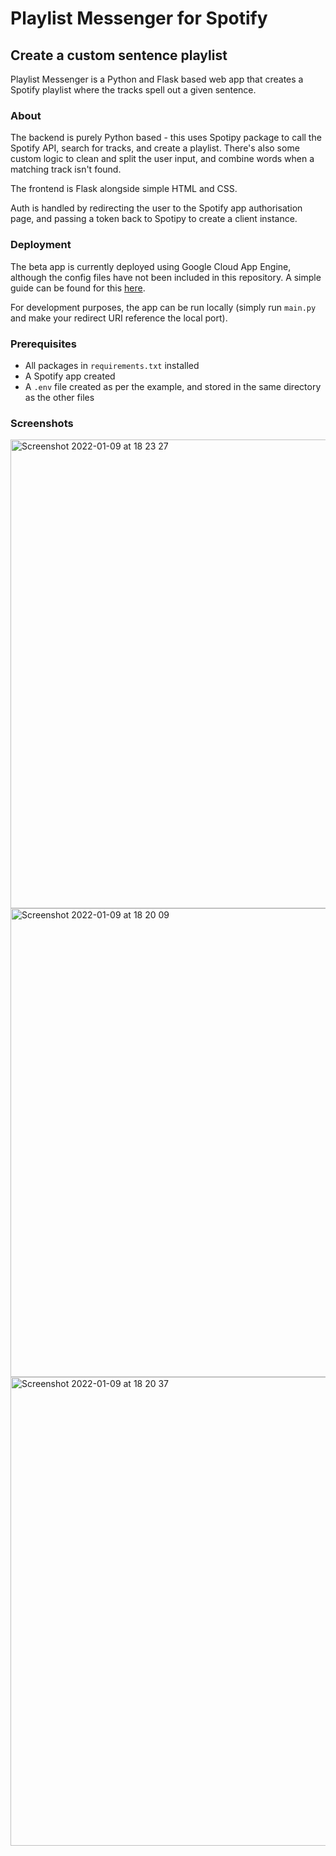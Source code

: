 # Playlist Messenger for Spotify

## Create a custom sentence playlist

Playlist Messenger is a Python and Flask based web app that creates a Spotify playlist where the tracks spell out a given sentence.

### About

The backend is purely Python based - this uses Spotipy package to call the Spotify API, search for tracks, and create a playlist. There's also some custom logic to clean and split the user input, and combine words when a matching track isn't found.

The frontend is Flask alongside simple HTML and CSS.

Auth is handled by redirecting the user to the Spotify app authorisation page, and passing a token back to Spotipy to create a client instance.

### Deployment

The beta app is currently deployed using Google Cloud App Engine, although the config files have not been included in this repository. A simple guide can be found for this [here](https://medium.com/@dmahugh_70618/deploying-a-flask-app-to-google-app-engine-faa883b5ffab).

For development purposes, the app can be run locally (simply run `main.py` and make your redirect URI reference the local port).

### Prerequisites
* All packages in `requirements.txt` installed
* A Spotify app created
* A `.env` file created as per the example, and stored in the same directory as the other files

### Screenshots
<img width="750" alt="Screenshot 2022-01-09 at 18 23 27" src="https://user-images.githubusercontent.com/75444929/148695267-27f90393-06ae-4e1f-8821-4e49f33faadb.png">

<img width="750" alt="Screenshot 2022-01-09 at 18 20 09" src="https://user-images.githubusercontent.com/75444929/148695285-5002ad07-a2cf-490a-a176-a9184a6cf5f7.png">

<img width="750" alt="Screenshot 2022-01-09 at 18 20 37" src="https://user-images.githubusercontent.com/75444929/148695306-79663944-13b2-4bf4-9a84-573508e19711.png">






